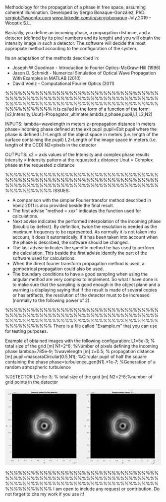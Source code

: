 Methodology for the propagation of a phase in free space, assuming coherent illumination.
Developed by Sergio Bonaque-González, PhD.
sergiob@wooptix.com
www.linkedin.com/in/sergiobonaque
July,2019 - Wooptix S.L.

Basically, you define an incoming phase, a propagation distance, and a detector (defined by its pixel numbers and its length) and you will obtain the intensity image in such a detector.
The software will decide the most appropiate method according to the configuration of the system.

Its an adaptation of the methods described in: 
- Joseph W Goodman - Introduction to Fourier Optics-McGraw-Hill (1996)
- Jason D. Schmidt - Numerical Simulation of Optical Wave Propagation With Examples in MATLAB (2010)
- David Voelz - Computational Fourier Optics (2011)


%%%%%%%%%%%%%%%%%%%%%%%%%%%%%%%%%%%%%%%%%%%%%%%%%%%%%%%%%%%%%%%%%%%%%%%%%%%%%%%%%%%%%%%%%%%%%%%%%%%%%%%%%%%%%%%%%%%%%%%
It is called in the form of a function of the form:
[x2,Intensity,Uout]=Propagator_ultimate(lambda,z,phase,pupil,L1,L2,N2)

INPUTS:
lambda=wavelength in meters
z=propagation distance in meters
phase=incoming phase defined at the exit pupil 
pupil=Exit pupil where the phase is defined
L1=Length of the object space in meters (i.e. length of the surface containing the pupil)
L2=Length of the image space in meters (i.e. length of the CCD)
N2=pixels in the detector

OUTPUTS:
x2 = axis values of the Intensity and complex phase results
Intensity = Intensity pattern at the requested z distance
Uout = Complex phase at the requested z distance


%%%%%%%%%%%%%%%%%%%%%%%%%%%%%%%%%%%%%%%%%%%%%%%%%%%%%%%%%%%%%%%%%%%%%%%%%%%%%%%%%%%%%%%%%%%%%%%%%%%%%%%%%%%%%%%%%%%%%%%
ISSUES:
- A comparison with the simpler Fourier transfor method described in Voelz 2011 is also provided beside the final result.
- The first advise "method = xxx" indicates the function used for calculations.
- Next advise indicates the performed interpolation of the incoming phase (bicubic by defect). By definition, twice the resolution is needed as the maximum frequency to be represented. As normally it is not taken into account, it does it automatically. If it has been taken into account when the phase is described, the software should be changed. 
- The last advise indicates the specific method he has used to perform the calculation. This beside the first advise identify the part of the software used for calculations.
- When the direct fourier transform propagation method is used, a gemoetrical propagation could also be used. 
- The boundary conditions to have a good sampling when using the angular
method are very complex to implement. So what I have done is to make sure that the sampling is good enough in the object plane and a warning is displaying saying that if the result is made of several copies or has artifacts, the resolution of the detector must to be increased (normally to the following power of 2).


%%%%%%%%%%%%%%%%%%%%%%%%%%%%%%%%%%%%%%%%%%%%%%%%%%%%%%%%%%%%%%%%%%%%%%%%%%%%%%%%%%%%%%%%%%%%%%%%%%%%%%%%%%%%%%%%%%%%%%%
There is a file called "Example.m" that you can use for testing purposes.

Example of obtained images with the following configuration:
L1=5e-3; % total size of the grid [m]
N1=2^8; %Number of pixels defining the incoming phase
lambda=785e-9; %wavelength [m]
z=0.5; % propagation distance [m]
pupil=mascaraCircular(0.5,N1); %Circular pupil of half the square containing the phase
phase=turbulence_gen(N1).*1e-7; %Generation of a random atmospheric turbulence

%DETECTOR
L2=5e-3; % total size of the grid [m]
N2=2^8;%number of grid points in the detector

![My image1](/imgs/Example_Image.png)   


%%%%%%%%%%%%%%%%%%%%%%%%%%%%%%%%%%%%%%%%%%%%%%%%%%%%%%%%%%%%%%%%%%%%%%%%%%%%%%%%%%%%%%%%%%%%%%%%%%%%%%%%%%%%%%%%%%%%%%%
I am open to include any request or contribution. Do not forget to cite my work if you use it!

